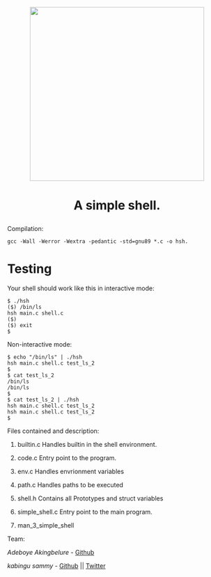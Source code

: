 <p align="center">

  <img src="full_colored_light.jpg" width="400\"/>

<br>


<h1><p align="center">A simple shell.</h1></p></font>



Compilation:

``gcc -Wall -Werror -Wextra -pedantic -std=gnu89 *.c -o hsh.``

# Testing

Your shell should work like this in interactive mode:

    $ ./hsh
    ($) /bin/ls
    hsh main.c shell.c
    ($)
    ($) exit
    $

Non-interactive mode:

    $ echo "/bin/ls" | ./hsh
    hsh main.c shell.c test_ls_2
    $
    $ cat test_ls_2
    /bin/ls
    /bin/ls
    $
    $ cat test_ls_2 | ./hsh
    hsh main.c shell.c test_ls_2
    hsh main.c shell.c test_ls_2
    $

Files contained and description:

1. builtin.c
    Handles builtin in the shell environment.

2. code.c
    Entry point to the program.

3. env.c 
    Handles envrionment variables

4. path.c
    Handles paths to be executed

5. shell.h
    Contains all Prototypes and struct variables

6. simple_shell.c
    Entry point to the main program.

7. man_3_simple_shell


Team:

*Adeboye Akingbelure* - [Github](https://github.com/Boye111)

*kabingu sammy* - [Github](https://github.com/kabingusam) || [Twitter](https://twitter.com/Kabingusammy)